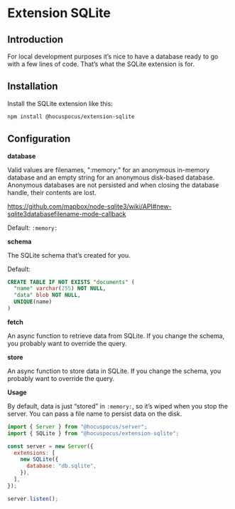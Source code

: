# Extension SQLite

## Introduction

For local development purposes it’s nice to have a database ready to go with a few lines of code. That’s what the SQLite
extension is for.

## Installation

Install the SQLite extension like this:

```bash
npm install @hocuspocus/extension-sqlite
```

## Configuration

**database**

Valid values are filenames, ":memory:" for an anonymous in-memory database and an empty
string for an anonymous disk-based database. Anonymous databases are not persisted and
when closing the database handle, their contents are lost.

https://github.com/mapbox/node-sqlite3/wiki/API#new-sqlite3databasefilename-mode-callback

Default: `:memory:`

**schema**

The SQLite schema that’s created for you.

Default:

```sql
CREATE TABLE IF NOT EXISTS "documents" (
  "name" varchar(255) NOT NULL,
  "data" blob NOT NULL,
  UNIQUE(name)
)
```

**fetch**

An async function to retrieve data from SQLite. If you change the schema, you probably want to override the query.

**store**

An async function to store data in SQLite. If you change the schema, you probably want to override the query.

**Usage**

By default, data is just “stored” in `:memory:`, so it’s wiped when you stop the server. You can pass a file name to
persist data on the disk.

```js
import { Server } from "@hocuspocus/server";
import { SQLite } from "@hocuspocus/extension-sqlite";

const server = new Server({
  extensions: [
    new SQLite({
      database: "db.sqlite",
    }),
  ],
});

server.listen();
```
